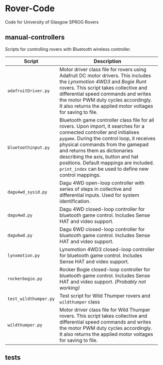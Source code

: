 # Rover-Code
Code for University of Glasgow SPROG Rovers

## manual-controllers
Scripts for controlling rovers with Bluetooth wireless controller.

| Script | Description |
|-|-|
| `adafruitDriver.py` | Motor driver class file for rovers using Adafruit DC motor drivers. This includes the *Lynxmotion 4WD3* and *Bogie Runt* rovers. This script takes collective and differential speed commands and writes the motor PWM duty cycles accordingly. It also returns the applied motor voltages for saving to file. |
| `bluetoothinput.py` | Bluetooth game controller class file for all rovers. Upon import, it searches for a connected controller and initialises `pygame`. During the control loop, it receives physical commands from the gamepad and returns them as dictionaries describing the axis, button and hat positions. Default mappings are included. `print_index` can be used to define new control mappings. |
| `dagu4wd_sysid.py` | Dagu 4WD open-loop controller with series of steps in collective and differential inputs. Used for system identification. |
| `dagu4wd.py` | Dagu 4WD closed-loop controller for bluetooth game control. Includes Sense HAT and video support. |
| `dagu6wd.py` | Dagu 6WD closed-loop controller for bluetooth game control. Includes Sense HAT and video support. |
| `lynxmotion.py` | Lynxmotion 4WD3 closed-loop controller for bluetooth game control. Includes Sense HAT and video support. |
| `rockerbogie.py` | Rocker Bogie closed-loop controller for bluetooth game control. Includes Sense HAT and video support. *(Probably not working)* |
| `test_wildthumper.py` | Test script for Wild Thumper rovers and `wildthumper` class |
| `wildthumper.py` | Motor driver class file for Wild Thumper rovers. This script takes collective and differential speed commands and writes the motor PWM duty cycles accordingly. It also returns the applied motor voltages for saving to file. |

## tests

##